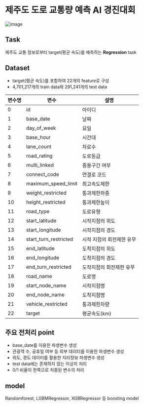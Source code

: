 # 제주도 도로 교통량 예측 AI 경진대회

![image](https://user-images.githubusercontent.com/114792430/222132514-a107d781-ae90-4db9-bf90-8c196a890742.png)

## Task

제주도 교통 정보로부터 target(평균 속도)를 예측하는 **Regression** task

## Dataset

* target(평균 속도)를 포함하여 22개의 feature로 구성
* 4,701,217개의 train data와 291,241개의 test data

변수명|변수|설명|
--|--|--|
0|   id|   아이디|
1|   base_date|날짜|
2|   day_of_week|   요일|
3|   base_hour|   시간대|
4|   lane_count|   차로수|
5|   road_rating|   도로등급|
6|   multi_linked|   중용구간 여부|
7|   connect_code|   연결로 코드|
8|   maximum_speed_limit|   최고속도제한|
9|   weight_restricted|   통과제한하중|
10|   height_restricted|   통과제한높이|
11|   road_type|   도로유형|
12|   start_latitude|   시작지점의 위도|
13|   start_longitude|   시작지점의 경도|
14|   start_turn_restricted|   시작 지점의 회전제한 유무|
15|   end_latitude|   도착지점의 위도|
16|   end_longitude|   도착지점의 경도|
17|   end_turn_restricted|   도작지점의 회전제한 유무|
18|   road_name|   도로명|
19|   start_node_name|   시작지점명|
20|   end_node_name|   도착지점명|
21|   vehicle_restricted|   통과제한차량|
22|   target|   평균속도(km)|

## 주요 전처리 point
* base_date를 이용한 파생변수 생성
* 관광객 수, 공휴일 여부 등 외부 데이터를 이용한 파생변수 생성
* 위도, 경도 데이터를 활용한 지리정보 파생변수 생성
* test data에는 존재하지 않는 이상치 처리
* 0/1 비율이 한쪽으로 치중된 변수의 처리

## model
Randomforest, LGBMRegressor, XGBRegressor 등 boosting model
